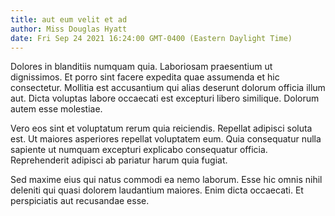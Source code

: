 ```yaml
---
title: aut eum velit et ad
author: Miss Douglas Hyatt
date: Fri Sep 24 2021 16:24:00 GMT-0400 (Eastern Daylight Time)
---
```

Dolores in blanditiis numquam quia. Laboriosam praesentium ut dignissimos. Et porro sint facere expedita quae assumenda et hic consectetur. Mollitia est accusantium qui alias deserunt dolorum officia illum aut. Dicta voluptas labore occaecati est excepturi libero similique. Dolorum autem esse molestiae.

 Vero eos sint et voluptatum rerum quia reiciendis. Repellat adipisci soluta est. Ut maiores asperiores repellat voluptatem eum. Quia consequatur nulla sapiente ut numquam excepturi explicabo consequatur officia. Reprehenderit adipisci ab pariatur harum quia fugiat.

 Sed maxime eius qui natus commodi ea nemo laborum. Esse hic omnis nihil deleniti qui quasi dolorem laudantium maiores. Enim dicta occaecati. Et perspiciatis aut recusandae esse.